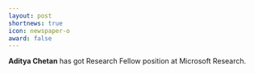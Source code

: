 ```yaml
---
layout: post
shortnews: true
icon: newspaper-o
award: false
---
```


<b>Aditya Chetan</b> has got Research Fellow position at Microsoft Research.
